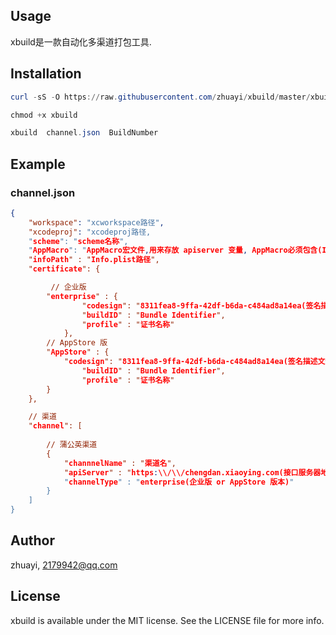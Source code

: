 ## Usage

xbuild是一款自动化多渠道打包工具.


## Installation

```powershell
curl -sS -O https://raw.githubusercontent.com/zhuayi/xbuild/master/xbuild

chmod +x xbuild

xbuild  channel.json  BuildNumber
```



## Example

### channel.json
```json
{
    "workspace": "xcworkspace路径",
    "xcodeproj": "xcodeproj路径,
    "scheme": "scheme名称",
    "AppMacro": "AppMacro宏文件,用来存放 apiserver 变量, AppMacro必须包含(IS_FORMAL:0->企业版, 1 AppStore 版, kAPI_USER_SERVER: 服务器地址, kchannelId渠道标示符)",
    "infoPath" : "Info.plist路径",
    "certificate": {

         // 企业版
        "enterprise" : {
                "codesign": "8311fea8-9ffa-42df-b6da-c484ad8a14ea(签名描述文件)",
                "buildID" : "Bundle Identifier",
                "profile" : "证书名称"
            },
        // AppStore 版
        "AppStore" : {
            "codesign": "8311fea8-9ffa-42df-b6da-c484ad8a14ea(签名描述文件)",
                "buildID" : "Bundle Identifier",
                "profile" : "证书名称"
        }
    },

    // 渠道
    "channel": [
        
        // 蒲公英渠道
        {
            "channnelName" : "渠道名",
            "apiServer" : "https:\\/\\/chengdan.xiaoying.com(接口服务器地址)",
            "channelType" : "enterprise(企业版 or AppStore 版本)"
        }
    ]
}
```

## Author

zhuayi, 2179942@qq.com

## License

xbuild is available under the MIT license. See the LICENSE file for more info.
